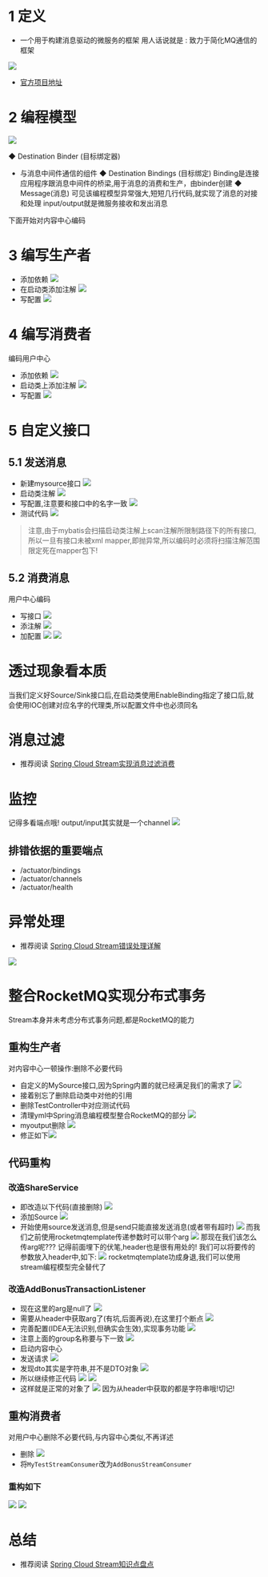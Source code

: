 #  1 定义
- 一个用于构建消息驱动的微服务的框架
用人话说就是 : 致力于简化MQ通信的框架

![](https://img-blog.csdnimg.cn/20191208191009130.png?x-oss-process=image/watermark,type_ZmFuZ3poZW5naGVpdGk,shadow_10,text_aHR0cHM6Ly9qYXZhZWRnZS5ibG9nLmNzZG4ubmV0,size_1,color_FFFFFF,t_70)
- [官方项目地址](https://spring.io/projects/spring-cloud-stream)

# 2 编程模型
![](https://img-blog.csdnimg.cn/20191208191232585.png?x-oss-process=image/watermark,type_ZmFuZ3poZW5naGVpdGk,shadow_10,text_aHR0cHM6Ly9qYXZhZWRnZS5ibG9nLmNzZG4ubmV0,size_1,color_FFFFFF,t_70)

◆ Destination Binder (目标绑定器)
- 与消息中间件通信的组件
◆ Destination Bindings (目标绑定)
Binding是连接应用程序跟消息中间件的桥梁,用于消息的消费和生产，由binder创建
◆ Message(消息)
可见该编程模型异常强大,短短几行代码,就实现了消息的对接和处理
input/output就是微服务接收和发出消息

下面开始对内容中心编码
# 3 编写生产者
- 添加依赖
![](https://img-blog.csdnimg.cn/20191208192640270.png?x-oss-process=image/watermark,type_ZmFuZ3poZW5naGVpdGk,shadow_10,text_aHR0cHM6Ly9qYXZhZWRnZS5ibG9nLmNzZG4ubmV0,size_6,color_FFFFFF,t_70)
- 在启动类添加注解
![](https://img-blog.csdnimg.cn/201912081928294.png?x-oss-process=image/watermark,type_ZmFuZ3poZW5naGVpdGk,shadow_10,text_aHR0cHM6Ly9qYXZhZWRnZS5ibG9nLmNzZG4ubmV0,size_1,color_FFFFFF,t_70)
- 写配置
![](https://img-blog.csdnimg.cn/2019120819295724.png?x-oss-process=image/watermark,type_ZmFuZ3poZW5naGVpdGk,shadow_10,text_aHR0cHM6Ly9qYXZhZWRnZS5ibG9nLmNzZG4ubmV0,size_1,color_FFFFFF,t_70)
# 4 编写消费者
编码用户中心
- 添加依赖
![](https://img-blog.csdnimg.cn/2019120819362355.png?x-oss-process=image/watermark,type_ZmFuZ3poZW5naGVpdGk,shadow_10,text_aHR0cHM6Ly9qYXZhZWRnZS5ibG9nLmNzZG4ubmV0,size_16,color_FFFFFF,t_70)
- 启动类上添加注解
![](https://img-blog.csdnimg.cn/20191208194031591.png?x-oss-process=image/watermark,type_ZmFuZ3poZW5naGVpdGk,shadow_10,text_aHR0cHM6Ly9qYXZhZWRnZS5ibG9nLmNzZG4ubmV0,size_1,color_FFFFFF,t_70)
- 写配置
![](https://img-blog.csdnimg.cn/20191208194321619.png?x-oss-process=image/watermark,type_ZmFuZ3poZW5naGVpdGk,shadow_10,text_aHR0cHM6Ly9qYXZhZWRnZS5ibG9nLmNzZG4ubmV0,size_1,color_FFFFFF,t_70)
# 5 自定义接口
## 5.1 发送消息
- 新建mysource接口
![](https://img-blog.csdnimg.cn/20191208222441725.png?x-oss-process=image/watermark,type_ZmFuZ3poZW5naGVpdGk,shadow_10,text_aHR0cHM6Ly9qYXZhZWRnZS5ibG9nLmNzZG4ubmV0,size_16,color_FFFFFF,t_70)
- 启动类注解
![](https://img-blog.csdnimg.cn/20191208223715913.png?x-oss-process=image/watermark,type_ZmFuZ3poZW5naGVpdGk,shadow_10,text_aHR0cHM6Ly9qYXZhZWRnZS5ibG9nLmNzZG4ubmV0,size_1,color_FFFFFF,t_70)
- 写配置,注意要和接口中的名字一致
![](https://img-blog.csdnimg.cn/20191208223948727.png?x-oss-process=image/watermark,type_ZmFuZ3poZW5naGVpdGk,shadow_10,text_aHR0cHM6Ly9qYXZhZWRnZS5ibG9nLmNzZG4ubmV0,size_1,color_FFFFFF,t_70)
- 测试代码
![](https://img-blog.csdnimg.cn/20191208224437324.png?x-oss-process=image/watermark,type_ZmFuZ3poZW5naGVpdGk,shadow_10,text_aHR0cHM6Ly9qYXZhZWRnZS5ibG9nLmNzZG4ubmV0,size_1,color_FFFFFF,t_70)
> 注意,由于mybatis会扫描启动类注解上scan注解所限制路径下的所有接口,所以一旦有接口未被xml mapper,即抛异常,所以编码时必须将扫描注解范围限定死在mapper包下!

##  5.2 消费消息
用户中心编码

- 写接口
![](https://img-blog.csdnimg.cn/20191208225451515.png?x-oss-process=image/watermark,type_ZmFuZ3poZW5naGVpdGk,shadow_10,text_aHR0cHM6Ly9qYXZhZWRnZS5ibG9nLmNzZG4ubmV0,size_1,color_FFFFFF,t_70)
- 添注解
![](https://img-blog.csdnimg.cn/20191208225636189.png?x-oss-process=image/watermark,type_ZmFuZ3poZW5naGVpdGk,shadow_10,text_aHR0cHM6Ly9qYXZhZWRnZS5ibG9nLmNzZG4ubmV0,size_1,color_FFFFFF,t_70)
- 加配置
![](https://img-blog.csdnimg.cn/20191208225943529.png?x-oss-process=image/watermark,type_ZmFuZ3poZW5naGVpdGk,shadow_10,text_aHR0cHM6Ly9qYXZhZWRnZS5ibG9nLmNzZG4ubmV0,size_1,color_FFFFFF,t_70)
![](https://img-blog.csdnimg.cn/20191208234547892.png?x-oss-process=image/watermark,type_ZmFuZ3poZW5naGVpdGk,shadow_10,text_aHR0cHM6Ly9qYXZhZWRnZS5ibG9nLmNzZG4ubmV0,size_1,color_FFFFFF,t_70)

# 透过现象看本质
当我们定义好Source/Sink接口后,在启动类使用EnableBinding指定了接口后,就会使用IOC创建对应名字的代理类,所以配置文件中也必须同名


# 消息过滤
- 推荐阅读
[Spring Cloud Stream实现消息过滤消费](https://www.imooc.com/article/290424)

# 监控
记得多看端点哦!
output/input其实就是一个channel
![](https://img-blog.csdnimg.cn/20191209000457232.png?x-oss-process=image/watermark,type_ZmFuZ3poZW5naGVpdGk,shadow_10,text_aHR0cHM6Ly9qYXZhZWRnZS5ibG9nLmNzZG4ubmV0,size_1,color_FFFFFF,t_70)
## 排错依据的重要端点
- /actuator/bindings
- /actuator/channels
- /actuator/health

# 异常处理
- 推荐阅读
[Spring Cloud Stream错误处理详解](https://www.imooc.com/article/290435)

![](https://img-blog.csdnimg.cn/20191209002040226.png?x-oss-process=image/watermark,type_ZmFuZ3poZW5naGVpdGk,shadow_10,text_aHR0cHM6Ly9qYXZhZWRnZS5ibG9nLmNzZG4ubmV0,size_1,color_FFFFFF,t_70)

#  整合RocketMQ实现分布式事务
Stream本身并未考虑分布式事务问题,都是RocketMQ的能力
## 重构生产者
对内容中心一顿操作:删除不必要代码
- 自定义的MySource接口,因为Spring内置的就已经满足我们的需求了
![](https://img-blog.csdnimg.cn/20191210001552794.png?x-oss-process=image/watermark,type_ZmFuZ3poZW5naGVpdGk,shadow_10,text_aHR0cHM6Ly9qYXZhZWRnZS5ibG9nLmNzZG4ubmV0,size_1,color_FFFFFF,t_70)
- 接着别忘了删除启动类中对他的引用
- 删除TestController中对应测试代码
- 清理yml中Spring消息编程模型整合RocketMQ的部分
![](https://img-blog.csdnimg.cn/20191210000151287.png?x-oss-process=image/watermark,type_ZmFuZ3poZW5naGVpdGk,shadow_10,text_aHR0cHM6Ly9qYXZhZWRnZS5ibG9nLmNzZG4ubmV0,size_1,color_FFFFFF,t_70)
- myoutput删除
![](https://img-blog.csdnimg.cn/20191210000825428.png)
- 修正如下![](https://img-blog.csdnimg.cn/20191210001110814.png?x-oss-process=image/watermark,type_ZmFuZ3poZW5naGVpdGk,shadow_10,text_aHR0cHM6Ly9qYXZhZWRnZS5ibG9nLmNzZG4ubmV0,size_16,color_FFFFFF,t_70)
## 代码重构
### 改造ShareService
- 即改造以下代码(直接删除)
![](https://img-blog.csdnimg.cn/20191210001239638.png?x-oss-process=image/watermark,type_ZmFuZ3poZW5naGVpdGk,shadow_10,text_aHR0cHM6Ly9qYXZhZWRnZS5ibG9nLmNzZG4ubmV0,size_1,color_FFFFFF,t_70)
- 添加Source
![](https://img-blog.csdnimg.cn/20191210001407558.png?x-oss-process=image/watermark,type_ZmFuZ3poZW5naGVpdGk,shadow_10,text_aHR0cHM6Ly9qYXZhZWRnZS5ibG9nLmNzZG4ubmV0,size_1,color_FFFFFF,t_70)
- 开始使用source发送消息,但是send只能直接发送消息(或者带有超时)
![](https://img-blog.csdnimg.cn/20191210001749688.png?x-oss-process=image/watermark,type_ZmFuZ3poZW5naGVpdGk,shadow_10,text_aHR0cHM6Ly9qYXZhZWRnZS5ibG9nLmNzZG4ubmV0,size_1,color_FFFFFF,t_70)
而我们之前使用rocketmqtemplate传递参数时可以带个arg
![](https://img-blog.csdnimg.cn/20191210001906126.png?x-oss-process=image/watermark,type_ZmFuZ3poZW5naGVpdGk,shadow_10,text_aHR0cHM6Ly9qYXZhZWRnZS5ibG9nLmNzZG4ubmV0,size_1,color_FFFFFF,t_70)
那现在我们该怎么传arg呢???
记得前面埋下的伏笔,header也是很有用处的!
我们可以将要传的参数放入header中,如下:
![](https://img-blog.csdnimg.cn/2019121000211688.png?x-oss-process=image/watermark,type_ZmFuZ3poZW5naGVpdGk,shadow_10,text_aHR0cHM6Ly9qYXZhZWRnZS5ibG9nLmNzZG4ubmV0,size_1,color_FFFFFF,t_70)
rocketmqtemplate功成身退,我们可以使用stream编程模型完全替代了

### 改造AddBonusTransactionListener
- 现在这里的arg是null了
![](https://img-blog.csdnimg.cn/20191210002453861.png?x-oss-process=image/watermark,type_ZmFuZ3poZW5naGVpdGk,shadow_10,text_aHR0cHM6Ly9qYXZhZWRnZS5ibG9nLmNzZG4ubmV0,size_16,color_FFFFFF,t_70)
- 需要从header中获取arg了(有坑,后面再说),在这里打个断点
![](https://img-blog.csdnimg.cn/20191210002602194.png)
- 完善配置(IDEA无法识别,但确实会生效),实现事务功能
![](https://img-blog.csdnimg.cn/20191210003618835.png?x-oss-process=image/watermark,type_ZmFuZ3poZW5naGVpdGk,shadow_10,text_aHR0cHM6Ly9qYXZhZWRnZS5ibG9nLmNzZG4ubmV0,size_1,color_FFFFFF,t_70)
- 注意上面的group名称要与下一致
![](https://img-blog.csdnimg.cn/20191210003758104.png?x-oss-process=image/watermark,type_ZmFuZ3poZW5naGVpdGk,shadow_10,text_aHR0cHM6Ly9qYXZhZWRnZS5ibG9nLmNzZG4ubmV0,size_1,color_FFFFFF,t_70)
- 启动内容中心
- 发送请求
![](https://img-blog.csdnimg.cn/20191210004739106.png?x-oss-process=image/watermark,type_ZmFuZ3poZW5naGVpdGk,shadow_10,text_aHR0cHM6Ly9qYXZhZWRnZS5ibG9nLmNzZG4ubmV0,size_1,color_FFFFFF,t_70)
- 发现dto其实是字符串,并不是DTO对象
![](https://img-blog.csdnimg.cn/20191210004910926.png)
- 所以继续修正代码
![](https://img-blog.csdnimg.cn/20191210005043741.png?x-oss-process=image/watermark,type_ZmFuZ3poZW5naGVpdGk,shadow_10,text_aHR0cHM6Ly9qYXZhZWRnZS5ibG9nLmNzZG4ubmV0,size_1,color_FFFFFF,t_70)
![](https://img-blog.csdnimg.cn/20191210005131113.png?x-oss-process=image/watermark,type_ZmFuZ3poZW5naGVpdGk,shadow_10,text_aHR0cHM6Ly9qYXZhZWRnZS5ibG9nLmNzZG4ubmV0,size_1,color_FFFFFF,t_70)
- 这样就是正常的对象了
![](https://img-blog.csdnimg.cn/20191210005321539.png)
因为从header中获取的都是字符串哦!切记!

## 重构消费者
对用户中心删除不必要代码,与内容中心类似,不再详述
- 删除
![](https://img-blog.csdnimg.cn/20191210005546890.png?x-oss-process=image/watermark,type_ZmFuZ3poZW5naGVpdGk,shadow_10,text_aHR0cHM6Ly9qYXZhZWRnZS5ibG9nLmNzZG4ubmV0,size_1,color_FFFFFF,t_70)
- 将`MyTestStreamConsumer`改为`AddBonusStreamConsumer`
### 重构如下
![](https://img-blog.csdnimg.cn/2019121001022563.png?x-oss-process=image/watermark,type_ZmFuZ3poZW5naGVpdGk,shadow_10,text_aHR0cHM6Ly9qYXZhZWRnZS5ibG9nLmNzZG4ubmV0,size_1,color_FFFFFF,t_70)
![](https://img-blog.csdnimg.cn/20191210010318142.png?x-oss-process=image/watermark,type_ZmFuZ3poZW5naGVpdGk,shadow_10,text_aHR0cHM6Ly9qYXZhZWRnZS5ibG9nLmNzZG4ubmV0,size_1,color_FFFFFF,t_70)


# 总结
- 推荐阅读
[Spring Cloud Stream知识点盘点](https://www.imooc.com/article/290489#comment)
